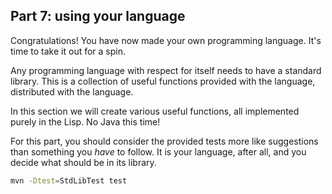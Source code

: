## Part 7: using your language

Congratulations! You have now made your own programming language. It's time to take it out for a spin.

Any programming language with respect for itself needs to have a standard library. This is a collection of useful functions provided with the language, distributed with the language.

In this section we will create various useful functions, all implemented purely in the Lisp. No Java this time!

For this part, you should consider the provided tests more like suggestions than something you *have* to follow. It is your language, after all, and you decide what should be in its library.

```bash
mvn -Dtest=StdLibTest test
```
